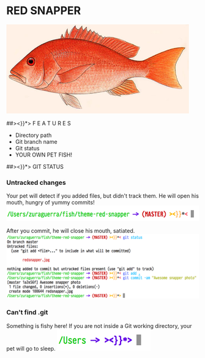# RED SNAPPER
![Red Snapper](https://raw.githubusercontent.com/ZuraGuerra/theme-red-snapper/master/redsnapper.jpg)

##><}}*> F E A T U R E S
+ Directory path
+ Git branch name
+ Git status
+ YOUR OWN PET FISH!

##><}}*> GIT STATUS
### Untracked changes
Your pet will detect if you added files, but didn't track them. He will open his mouth, hungry of yummy commits!
![fish shell untracked changes](https://raw.githubusercontent.com/ZuraGuerra/theme-red-snapper/master/hungry2.png)

After you commit, he will close his mouth, satiated.
![fish shell commited](https://raw.githubusercontent.com/ZuraGuerra/theme-red-snapper/master/fed.png)

### Can't find .git
Something is fishy here! If you are not inside a Git working directory, your pet will go to sleep.
![fish shell not using git](https://raw.githubusercontent.com/ZuraGuerra/theme-red-snapper/master/fishy.png)

